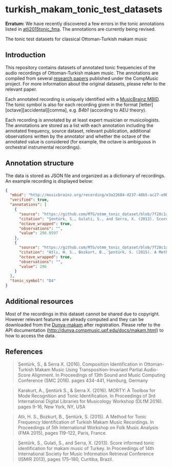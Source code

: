 turkish_makam_tonic_test_datasets
=================================

**Erratum:** We have recently discovered a few errors in the tonic annotations listed in [atli2015tonic_fma](https://github.com/MTG/otmm_tonic_dataset/tree/master/atli2015tonic_fma). The annotations are currently being revised.

The tonic test datasets for classical Ottoman-Turkish makam music

Introduction
------------

This repository contains datasets of annotated tonic frequencies of the audio recordings of Ottoman-Turkish makam music. The annotations are compiled from several [research papers](#References) published under the CompMusic project. For more information about the original datasets, please refer to the relevant paper.

Each annotated recording is uniquely identified with a [MusicBrainz MBID](https://musicbrainz.org/doc/MusicBrainz_Identifier). The tonic symbol is also for each recording given in the format [letter][octave][accidental][comma], e.g. *B4b1* (according to AEU theory).

Each recording is annotated by at least expert musician or musicologists. The annotations are stored as a list with each annotation including the annotated frequency, source dataset, relevant publication, additional observations written by the annotator and whether the octave of the annotated value is considered (for example, the octave is ambiguous in orchestral instrumental recordings).

Annotation structure
------------

The data is stored as JSON file and organized as a dictionary of recordings. An example recording is displayed below:

```json
{
  "mbid": "http://musicbrainz.org/recording/e3a22684-d237-48b5-ac27-e9b77ddd3c18", 
  "verified": true, 
  "annotations": [
    {
      "source": "https://github.com/MTG/otmm_tonic_dataset/blob/7f28c1a3261b9146042155ee5e0f9e644d9ebcfa/senturk2013karar_ismir/tonic_annotations.csv", 
      "citation": "Şentürk, S., Gulati, S., and Serra, X. (2013). Score Informed Tonic Identification for Makam Music of Turkey. In Proceedings of 14th International Society for Music Information Retrieval Conference (ISMIR 2013), pages 175–180, Curitiba, Brazil.", 
      "octave_wrapped": true, 
      "observations": "", 
      "value": 296.9597
    }, 
    {
      "source": "https://github.com/MTG/otmm_tonic_dataset/blob/7f28c1a3261b9146042155ee5e0f9e644d9ebcfa/atli2015tonic_fma/TD2.csv", 
      "citation": "Atlı, H. S., Bozkurt, B., Şentürk, S. (2015). A Method for Tonic Frequency Identification of Turkish Makam Music Recordings. In Proceedings of 5th International Workshop on Folk Music Analysis (FMA 2015), pages 119–122, Paris, France.", 
      "octave_wrapped": true, 
      "observations": "", 
      "value": 296
    }
  ], 
  "tonic_symbol": "D4"
}
```

Additional resources
------------
Most of the recordings in this dataset cannot be shared due to copyright. However relevant features are already computed and they can be downloaded from the [Dunya-makam](dunya.compmusic.upf.edu/makam) after registration. Please refer to the API documentation (http://dunya.compmusic.upf.edu/docs/makam.html) to how to access the data. 

<a name="References"></a>References
--------------------

> Şentürk, S., & Serra X. (2016). Composition Identification in Ottoman-Turkish Makam Music Using Transposition-Invariant Partial Audio-Score Alignment. In Proceedings of 13th Sound and Music Computing Conference (SMC 2016). pages 434-441, Hamburg, Germany

> Karakurt, A., Şentürk S., & Serra X. (2016). MORTY: A Toolbox for Mode Recognition and Tonic Identification. In Proceedings of 3rd International Digital Libraries for Musicology Workshop (DLfM 2016). pages 9-16, New York, NY, USA

> Atlı, H. S., Bozkurt, B., Şentürk, S. (2015). A Method for Tonic Frequency Identification of Turkish Makam Music Recordings. In Proceedings of 5th International Workshop on Folk Music Analysis (FMA 2015), pages 119–122, Paris, France.

> Şentürk, S., Gulati, S., and Serra, X. (2013). Score informed tonic identification for makam music of Turkey. In Proceedings of 14th International Society for Music Information Retrieval Conference (ISMIR 2013), pages 175–180, Curitiba, Brazil.
